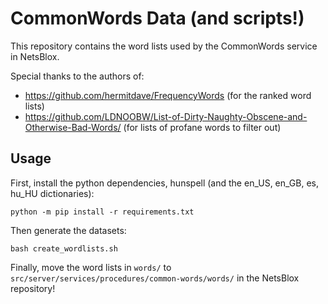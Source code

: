 # CommonWords Data (and scripts!)
This repository contains the word lists used by the CommonWords service in NetsBlox.

Special thanks to the authors of:
- https://github.com/hermitdave/FrequencyWords (for the ranked word lists)
- https://github.com/LDNOOBW/List-of-Dirty-Naughty-Obscene-and-Otherwise-Bad-Words/ (for lists of profane words to filter out)

## Usage
First, install the python dependencies, hunspell (and the en_US, en_GB, es, hu_HU dictionaries):

```
python -m pip install -r requirements.txt
```

Then generate the datasets:
```
bash create_wordlists.sh
```

Finally, move the word lists in `words/` to `src/server/services/procedures/common-words/words/` in the NetsBlox repository!
